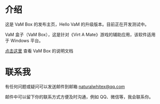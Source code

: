 # 介绍
这是 VaM Box 的发布主页，Hello VaM 的升级版本。目前正在开发测试中。

VaM 盒子（VaM Box），这是针对《Virt A Mate》游戏的辅助应用，该软件适用于 Windows 平台。

[点击这里](https://mercurial-lens-68a.notion.site/This-is-VaM-Box-bb6243ff145941fb9ffc72d2b0a3ad10
) 查看 VaM Box 的说明文档 

# 联系我
有任何问题或疑问可以发送邮件到邮箱 naturalwhitex@qq.com

邮件中可以留下你的联系方式方便及时沟通，例如 QQ、微信等，我会联系你。

